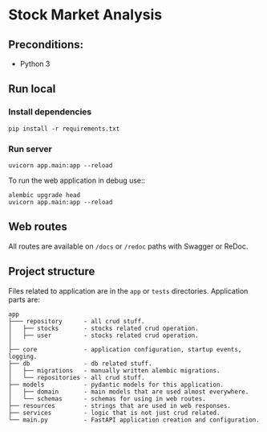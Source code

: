 # Stock Market Analysis

## Preconditions:

- Python 3

## Run local

### Install dependencies

```
pip install -r requirements.txt
```

### Run server

```
uvicorn app.main:app --reload
```


To run the web application in debug use::

    alembic upgrade head
    uvicorn app.main:app --reload


Web routes
----------

All routes are available on ``/docs`` or ``/redoc`` paths with Swagger or ReDoc.



Project structure
-----------------

Files related to application are in the ``app`` or ``tests`` directories.
Application parts are:


    app
    ├─── repository      - all crud stuff.
    │   ├── stocks       - stocks related crud operation.
    │   ├── user         - stocks related crud operation.
    │
    ├── core             - application configuration, startup events, logging.
    ├── db               - db related stuff.
    │   ├── migrations   - manually written alembic migrations.
    │   └── repositories - all crud stuff.
    ├── models           - pydantic models for this application.
    │   ├── domain       - main models that are used almost everywhere.
    │   └── schemas      - schemas for using in web routes.
    ├── resources        - strings that are used in web responses.
    ├── services         - logic that is not just crud related.
    └── main.py          - FastAPI application creation and configuration.





